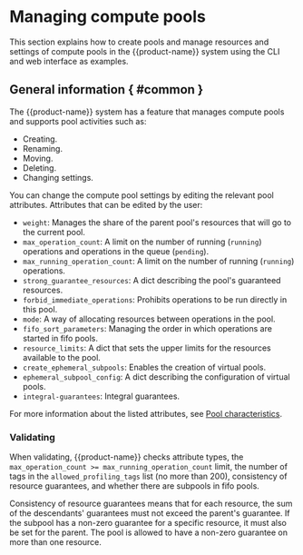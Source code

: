 # Managing compute pools

This section explains how to create pools and manage resources and settings of compute pools in the {{product-name}} system using the CLI and web interface as examples.

## General information { #common }

The {{product-name}} system has a feature that manages compute pools and supports pool activities such as:

- Creating.
- Renaming.
- Moving.
- Deleting.
- Changing settings.

You can change the compute pool settings by editing the relevant pool attributes. Attributes that can be edited by the user:

* `weight`: Manages the share of the parent pool's resources that will go to the current pool.
* `max_operation_count`: A limit on the number of running (`running`) operations and operations in the queue (`pending`).
* `max_running_operation_count`: A limit on the number of running (`running`) operations.
* `strong_guarantee_resources`: A dict describing the pool's guaranteed resources.
* `forbid_immediate_operations`: Prohibits operations to be run directly in this pool.
* `mode`: A way of allocating resources between operations in the pool.
* `fifo_sort_parameters`: Managing the order in which operations are started in fifo pools.
* `resource_limits`: A dict that sets the upper limits for the resources available to the pool.
* `create_ephemeral_subpools`: Enables the creation of virtual pools.
* `ephemeral_subpool_config`: A dict describing the configuration of virtual pools.
* `integral-guarantees`: Integral guarantees.

For more information about the listed attributes, see [Pool characteristics](../../../../user-guide/data-processing/scheduler/pool-settings.md#pools).

### Validating

When validating, {{product-name}} checks attribute types, the `max_operation_count >= max_running_operation_count` limit, the number of tags in the `allowed_profiling_tags` list (no more than 200), consistency of resource guarantees, and whether there are subpools in fifo pools.

Consistency of resource guarantees means that for each resource, the sum of the descendants' guarantees must not exceed the parent's guarantee. If the subpool has a non-zero guarantee for a specific resource, it must also be set for the parent. The pool is allowed to have a non-zero guarantee on more than one resource.
